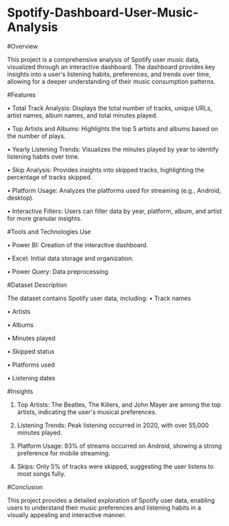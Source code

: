 # Spotify-Dashboard-User-Music-Analysis

#Overview

This project is a comprehensive analysis of Spotify user music data, visualized through an interactive dashboard. The dashboard provides key insights into a user's listening habits, preferences, and trends over time, allowing for a deeper understanding of their music consumption patterns.

#Features

•	Total Track Analysis: Displays the total number of tracks, unique URLs, artist names, album names, and total minutes played.

•	Top Artists and Albums: Highlights the top 5 artists and albums based on the number of plays.

•	Yearly Listening Trends: Visualizes the minutes played by year to identify listening habits over time.

•	Skip Analysis: Provides insights into skipped tracks, highlighting the percentage of tracks skipped.

•	Platform Usage: Analyzes the platforms used for streaming (e.g., Android, desktop).

•	Interactive Filters: Users can filter data by year, platform, album, and artist for more granular insights.

#Tools and Technologies Use

•	Power BI: Creation of the interactive dashboard.

•	Excel: Initial data storage and organization.

•	Power Query: Data preprocessing 


#Dataset Description

The dataset contains Spotify user data, including:
•	Track names

•	Artists

•	Albums

•	Minutes played

•	Skipped status

•	Platforms used

•	Listening dates


#Insights

1.	Top Artists: The Beatles, The Killers, and John Mayer are among the top artists, indicating the user's musical preferences.
   
3.	Listening Trends: Peak listening occurred in 2020, with over 55,000 minutes played.
	
5.	Platform Usage: 93% of streams occurred on Android, showing a strong preference for mobile streaming.
   
7.	Skips: Only 5% of tracks were skipped, suggesting the user listens to most songs fully.

   
#Conclusion

This project provides a detailed exploration of Spotify user data, enabling users to understand their music preferences and listening habits in a visually appealing and interactive manner.
